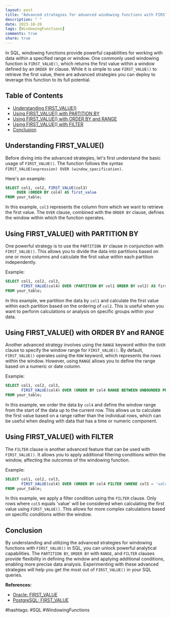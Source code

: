 ```yaml
---
layout: post
title: "Advanced strategies for advanced windowing functions with FIRST_VALUE in SQL"
description: " "
date: 2023-10-26
tags: [WindowingFunctions]
comments: true
share: true
---
```


In SQL, windowing functions provide powerful capabilities for working with data within a specified range or window. One commonly used windowing function is `FIRST_VALUE()`, which returns the first value within a window defined by an `ORDER BY` clause. While it is simple to use `FIRST_VALUE()` to retrieve the first value, there are advanced strategies you can deploy to leverage this function to its full potential.

## Table of Contents
- [Understanding FIRST_VALUE()](#understanding-first-value)
- [Using FIRST_VALUE() with PARTITION BY](#using-first-value-with-partition-by)
- [Using FIRST_VALUE() with ORDER BY and RANGE](#using-first-value-with-order-by-and-range)
- [Using FIRST_VALUE() with FILTER](#using-first-value-with-filter)
- [Conclusion](#conclusion)

## Understanding FIRST_VALUE()
Before diving into the advanced strategies, let's first understand the basic usage of `FIRST_VALUE()`. The function follows the syntax `FIRST_VALUE(expression) OVER (window_specification)`.

Here's an example:

```sql
SELECT col1, col2, FIRST_VALUE(col3)
     OVER (ORDER BY col4) AS first_value
FROM your_table;
```

In this example, `col3` represents the column from which we want to retrieve the first value. The `OVER` clause, combined with the `ORDER BY` clause, defines the window within which the function operates.

## Using FIRST_VALUE() with PARTITION BY
One powerful strategy is to use the `PARTITION BY` clause in conjunction with `FIRST_VALUE()`. This allows you to divide the data into partitions based on one or more columns and calculate the first value within each partition independently.

Example:

```sql
SELECT col1, col2, col3,
       FIRST_VALUE(col4) OVER (PARTITION BY col1 ORDER BY col2) AS first_value_partitioned
FROM your_table;
```

In this example, we partition the data by `col1` and calculate the first value within each partition based on the ordering of `col2`. This is useful when you want to perform calculations or analysis on specific groups within your data.

## Using FIRST_VALUE() with ORDER BY and RANGE
Another advanced strategy involves using the `RANGE` keyword within the `OVER` clause to specify the window range for `FIRST_VALUE()`. By default, `FIRST_VALUE()` operates using the `ROW` keyword, which represents the rows within the window. However, using `RANGE` allows you to define the range based on a numeric or date column.

Example:

```sql
SELECT col1, col2, col3,
       FIRST_VALUE(col4) OVER (ORDER BY col4 RANGE BETWEEN UNBOUNDED PRECEDING AND CURRENT ROW) AS first_value_range
FROM your_table;
```

In this example, we order the data by `col4` and define the window range from the start of the data up to the current row. This allows us to calculate the first value based on a range rather than the individual rows, which can be useful when dealing with data that has a time or numeric component.

## Using FIRST_VALUE() with FILTER
The `FILTER` clause is another advanced feature that can be used with `FIRST_VALUE()`. It allows you to apply additional filtering conditions within the window, affecting the outcomes of the windowing function.

Example:

```sql
SELECT col1, col2, col3,
       FIRST_VALUE(col4) OVER (ORDER BY col4 FILTER (WHERE col5 = 'value')) AS first_value_filtered
FROM your_table;
```

In this example, we apply a filter condition using the `FILTER` clause. Only rows where `col5` equals 'value' will be considered when calculating the first value using `FIRST_VALUE()`. This allows for more complex calculations based on specific conditions within the window.

## Conclusion
By understanding and utilizing the advanced strategies for windowing functions with `FIRST_VALUE()` in SQL, you can unlock powerful analytical capabilities. The `PARTITION BY`, `ORDER BY` with `RANGE`, and `FILTER` clauses provide flexibility in defining the window and applying additional conditions, enabling more precise data analysis. Experimenting with these advanced strategies will help you get the most out of `FIRST_VALUE()` in your SQL queries.

**References:**
- [Oracle: FIRST_VALUE](https://docs.oracle.com/en/database/oracle/oracle-database/21/sqlrf/FIRST_VALUE.html)
- [PostgreSQL: FIRST_VALUE](https://www.postgresql.org/docs/current/functions-window.html)

#hashtags: #SQL #WindowingFunctions